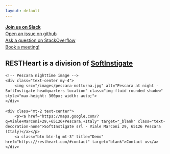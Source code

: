 ```yaml
---
layout: default
---
```


<div class="h-100 jumbotron jumbotron-fluid background-black my-0 pt-3">
    <div class="d-flex justify-content-center align-content-end w-100 h-100 pt-5">
        <div class="row text-center">
        <div class="col-12 my-2">
                <a class="btn-o-white btn btn-lg" title="Chat" href="https://join.slack.com/t/restheart/shared_invite/zt-1olrhtoq8-5DdYLBWYDonFGEALhmgSXQ" target="blank"> <i style="font-size:18px" class="icon-chat-alt"></i><strong>Join us on Slack</strong></a>
            </div>
            <div class="col-12 my-2">
                <a class="btn-o-white btn btn-lg" title="Issues" href="https://github.com/SoftInstigate/restheart/issues/new" target="blank"> <i style="font-size:18px" class="icon-code"></i>Open an issue on github</a>
            </div>
            <div class="col-12 my-2">
                <a class="btn-o-white btn btn-lg" title="Questions" href="https://stackoverflow.com/questions/ask?tags=restheart" target="blank"> <i style="font-size:18px" class="icon-lightbulb"></i>Ask a question on StackOverflow</a>
            </div>
            <div class="col-12 my-2">
                <a class="btn-o-white btn btn-lg" title="Demo" href="https://calendly.com/restheart" target="blank"> <i style="font-size:18px" class="icon-calendar"></i>Book a meeting!</a>
            </div>
        </div>
    </div>
</div>

<div class="mb-5">
        <div class="d-flex justify-content-center">
            <div class="mt-4 mx-auto rounded p-2">
                <h2 class="text-center m-0"><strong>RESTHeart</strong> is a division of
                <strong><a href="https://softinstigate.com">SoftInstigate</a></strong></h2>
            </div>
        </div>
    
    <!-- Pescara nighttime image -->
    <div class="text-center my-4">
        <img src="/images/pescara-notturna.jpg" alt="Pescara at night - SoftInstigate headquarters location" class="img-fluid rounded shadow" style="max-height: 300px; width: auto;">
    </div>
    
    <div class="mt-2 text-center">
        <p><a href="https://maps.google.com/?q=Viale+Marconi+29,+65126+Pescara,+Italy" target="_blank" class="text-decoration-none">SoftInstigate srl - Viale Marconi 29, 65126 Pescara (Italy)</a></p>
        <a class="btn btn-lg mt-3" title="Demo" href="https://restheart.com/#contact" target="blank">Contact us</a>
    </div>
</div>